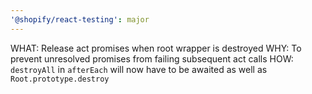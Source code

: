 ```yaml
---
'@shopify/react-testing': major
---
```


WHAT: Release act promises when root wrapper is destroyed
WHY: To prevent unresolved promises from failing subsequent act calls
HOW: `destroyAll` in `afterEach` will now have to be awaited as well as `Root.prototype.destroy`

